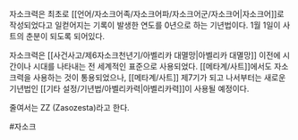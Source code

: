자소크력은 최초로 [[언어/자소크어족/자소크어파/자소크어군/자소크어|자소크어]]로 작성되었다고 일컫어지는 기록이 발생한 연도를 0년으로 하는 기년법이다. 1월 1일이 사트의 춘분이 되도록 되어있다.

자소크력은 [[사건사고/제6자소크천년기/아벨리카 대멸망|아벨리카 대멸망]] 이전에 시간이나 시대를 나타내는 전 세계적인 표준으로 사용되었다. [[메타계/사트]]에서도 자소크력을 사용하는 것이 통용되었으나, [[메타계/사트]] 제7기가 되고 나서부터는 새로운 기년법인 [[기타 설정/기년법/아벨리카력|아벨리카력]]이 사용될 예정이다.

줄여서는 ZZ (Zasozesta)라고 한다.

#자소크 